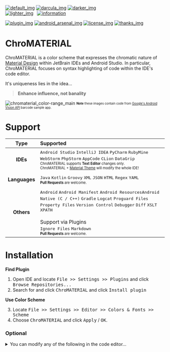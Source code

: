 [![default_img]][readme]
[![darcula_img]][readme] 
[![darker_img]][readme] <br>
[![lighter_img]][readme] &nbsp; 
[![information]][statuses]

[![plugin_img]][plugin_link] 
[![android_arsenal_img]][android_arsenal_link] 
[![license_img]][license_link] 
[![thanks_img]][thanks_link]

<!-- ===================== Content ========================= -->

# ChroMATERIAL
ChroMATERIAL is a color scheme that expresses the chromatic nature of [Material Design][material] within JetBrain IDEs and Android Studio. In particular, ChroMATERIAL focuses on syntax highlighting of code within the IDE's code editor. 

It's uniqueness lies in the idea...

> **Enhance influence, not banality**

![chromaterial_color-range_main][latest_img_normal]
<sub><sup>**Note** these images contain code from [Google's Android Vision API][android-vision] barcode sample app. </sup></sub>

# Support

| Type          | Supported |
| :-----------: | :-------- |
| **IDEs**      | <kbd>Android Studio</kbd> <kbd>IntelliJ IDEA</kbd> <kbd>PyCharm</kbd> <kbd> RubyMine</kbd> <kbd>WebStorm</kbd> <kbd>PhpStorm</kbd> <kbd>AppCode</kbd> <kbd>CLion</kbd> <kbd>DataGrip</kbd> <!-- NOTES --> <br><sub><sup>ChroMATERIAL supports **Text Editor** changes only. <br>ChroMATERIAL + [Material Theme][chris-rm_theme] will modify the whole IDE!</sup></sub> |
|||
| **Languages** | <kbd>Java</kbd> <kbd>Kotlin</kbd> <kbd>Groovy</kbd> <kbd>XML</kbd> <kbd>JSON</kbd> <kbd>HTML</kbd> <kbd>Regex</kbd> <kbd>YAML</kbd> <!-- PLUGINS --><!-- <br><br> Support via Plugins <br> <kbd> ... </kbd> --> <!-- NOTES --> <br><sub><sup>**Pull Requests** are welcome.</sup></sub> |
|||
| **Others**    | <kbd>Android</kbd> <kbd>Android Manifest</kbd> <kbd>Android Resources</kbd><kbd>Android Native (C / C++)</kbd> <kbd>Gradle</kbd> <kbd>Logcat</kbd> <kbd>Proguard Files</kbd> <kbd>Property Files</kbd> <kbd>Version Control</kbd> <kbd>Debugger</kbd> <kbd>Diff</kbd> <kbd>XSLT</kbd> <kbd>XPATH</kbd> <!-- PLUGINS --><br><br> Support via Plugins <br> <kbd>Ignore Files</kbd> <kbd>Markdown</kbd> <!-- NOTES --> <br><sub><sup>**Pull Requests** are welcome.</sup></sub> |

<!-- ========================================================== -->
# Installation

**Find Plugin**
 1. Open IDE and locate <kbd>File >> Settings >> Plugins</kbd> and click <kbd>Browse Repositories...</kbd>
 2. Search for and click <kbd>ChroMATERIAL</kbd> and click <kbd>Install plugin</kbd>

**Use Color Scheme** 

 3. Locate <kbd>File >> Settings >> Editor >> Colors & Fonts >> Scheme</kbd> 
 4. Choose <kbd>ChroMATERIAL</kbd> and click <kbd>Apply</kbd> / <kbd>OK</kbd>.

### Optional

<details>
<summary>You can modify any of the following in the code editor...</summary>

 - **font type** to your preference
 - **syntax highlighting** further to fit your particular tastes.

</details>

 

<!-- ===================== References ========================= -->

<!-- * * images * * -->

<!-- Basic -->
[yes]: https://cloud.githubusercontent.com/assets/8707125/10560554/6e30a660-7549-11e5-95ec-a07b0c049339.png
[no]: https://cloud.githubusercontent.com/assets/8707125/10560555/7263eddc-7549-11e5-8939-bfd2d6141f11.png
[information]: https://cloud.githubusercontent.com/assets/8707125/12080665/ebdfd2a0-b2a4-11e5-9419-53b5c41874d5.png 
               "View meanings"

<!-- Latest Version -->
[latest_img_normal]: https://cloud.githubusercontent.com/assets/8707125/12482832/27668d52-c095-11e5-89e9-01bb67e65aba.PNG

<!-- v2.1 -->
[v2.1_img_normal]: #

<!-- v2.0 -->
[v2.0_img_normal]: #

<!-- v1.2 -->
[v1.2_img_normal]: #

<!-- v1.1 -->
[v1.1_img_normal]: https://cloud.githubusercontent.com/assets/8707125/12482832/27668d52-c095-11e5-89e9-01bb67e65aba.PNG

<!-- v1.0 -->
[v1.0_img_normal]: https://cloud.githubusercontent.com/assets/8707125/10559945/814a770c-7536-11e5-99d4-efd4d03ea3f5.PNG
[v1.0_img_range]: https://cloud.githubusercontent.com/assets/8707125/10559946/814af8bc-7536-11e5-8666-102db39305f0.PNG

<!-- * * links * * -->
[material]: http://www.google.co.kr/design/spec/material-design/introduction.html#
[android-vision]: https://github.com/googlesamples/android-vision
[chris-rm]: https://github.com/ChrisRM
[chris-rm_theme]: https://github.com/ChrisRM/material-theme-jetbrains

<!-- * * files * * -->
[jar]: ChroMATERIAL/ChroMATERIAL.jar
[readme]: README.md
[statuses]: STATUS.md

<!-- * * badges * * -->
[plugin_img]: https://img.shields.io/badge/JetBrain_Plugin_Repository-7998-green.svg?style=flat-square
[plugin_link]: https://plugins.jetbrains.com/plugin/7998

[android_arsenal_img]: https://img.shields.io/badge/Android%20Arsenal-3936-green.svg?style=flat-square
[android_arsenal_link]: https://android-arsenal.com/details/1/3936

[license_img]: https://img.shields.io/badge/License-MIT-blue.svg?style=flat-square
[license_link]: LICENSE

[default_img]: https://img.shields.io/badge/Default_Color_Scheme-Complete-brightgreen.svg?style=flat-square
[darcula_img]: https://img.shields.io/badge/Darcula--compatible_Color_Scheme-Complete-brightgreen.svg?style=flat-square
[darker_img]: https://img.shields.io/badge/Darker_Color_Scheme-Complete-brightgreen.svg?style=flat-square
[lighter_img]: https://img.shields.io/badge/Lighter_Color_Scheme-Future-red.svg?style=flat-square

[thanks_img]: https://img.shields.io/badge/Special_Thanks-3-blue.svg?style=flat-square
[thanks_link]: THANKS.md
